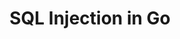 ---
layout: page
title: SQL Injection in Go
permalink: /io/SQL Injection/SQL Injection in Go
parent: SQL Injection
nav_order: 7
---